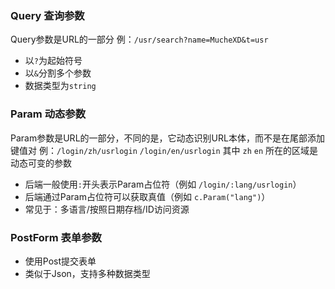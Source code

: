 
### Query 查询参数

Query参数是URL的一部分
例：`/usr/search?name=MucheXD&t=usr`
- 以`?`为起始符号
- 以`&`分割多个参数
- 数据类型为`string`
### Param 动态参数

Param参数是URL的一部分，不同的是，它动态识别URL本体，而不是在尾部添加键值对
例：`/login/zh/usrlogin` `/login/en/usrlogin` 其中 `zh` `en` 所在的区域是动态可变的参数
- 后端一般使用`:`开头表示Param占位符（例如 `/login/:lang/usrlogin`）
- 后端通过Param占位符可以获取真值（例如 `c.Param("lang")`）
- 常见于：多语言/按照日期存档/ID访问资源
### PostForm 表单参数

- 使用Post提交表单
- 类似于Json，支持多种数据类型

